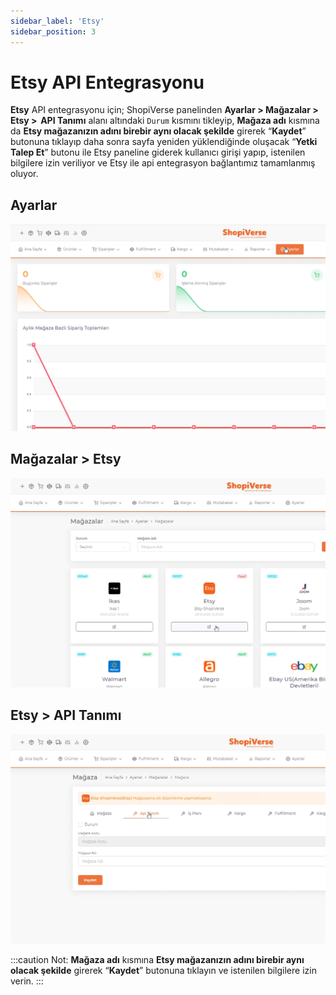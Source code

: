 ```yaml
---
sidebar_label: 'Etsy'
sidebar_position: 3
---
```



# Etsy API Entegrasyonu

**Etsy** API entegrasyonu için; ShopiVerse panelinden **Ayarlar > Mağazalar > Etsy >  API Tanımı** alanı altındaki `Durum` kısmını tikleyip, **Mağaza adı** kısmına da **Etsy mağazanızın adını birebir aynı olacak şekilde** girerek “**Kaydet**” butonuna tıklayıp daha sonra sayfa yeniden yüklendiğinde oluşacak “**Yetki Talep Et**” butonu ile Etsy paneline giderek kullanıcı girişi yapıp, istenilen bilgilere izin veriliyor ve Etsy ile api entegrasyon bağlantımız tamamlanmış oluyor. 

## Ayarlar
![Ayarlar](../../../static/img/svayarlar.png)

 
## Mağazalar > Etsy
![Etsy](../../../static/img/svetsy.png)

## Etsy > API Tanımı
![EtsyAPI](../../../static/img/svetsyapi.png)


:::caution
Not: **Mağaza adı** kısmına **Etsy mağazanızın adını birebir aynı olacak şekilde** girerek “**Kaydet**” butonuna tıklayın ve istenilen bilgilere izin verin.
:::